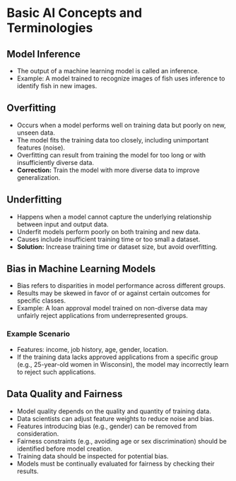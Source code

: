 # Basic AI Concepts and Terminologies

## Model Inference

- The output of a machine learning model is called an inference.
- Example: A model trained to recognize images of fish uses inference to identify fish in new images.

## Overfitting

- Occurs when a model performs well on training data but poorly on new, unseen data.
- The model fits the training data too closely, including unimportant features (noise).
- Overfitting can result from training the model for too long or with insufficiently diverse data.
- **Correction:** Train the model with more diverse data to improve generalization.

## Underfitting

- Happens when a model cannot capture the underlying relationship between input and output data.
- Underfit models perform poorly on both training and new data.
- Causes include insufficient training time or too small a dataset.
- **Solution:** Increase training time or dataset size, but avoid overfitting.

## Bias in Machine Learning Models

- Bias refers to disparities in model performance across different groups.
- Results may be skewed in favor of or against certain outcomes for specific classes.
- Example: A loan approval model trained on non-diverse data may unfairly reject applications from underrepresented groups.

### Example Scenario

- Features: income, job history, age, gender, location.
- If the training data lacks approved applications from a specific group (e.g., 25-year-old women in Wisconsin), the model may incorrectly learn to reject such applications.

## Data Quality and Fairness

- Model quality depends on the quality and quantity of training data.
- Data scientists can adjust feature weights to reduce noise and bias.
- Features introducing bias (e.g., gender) can be removed from consideration.
- Fairness constraints (e.g., avoiding age or sex discrimination) should be identified before model creation.
- Training data should be inspected for potential bias.
- Models must be continually evaluated for fairness by checking their results.